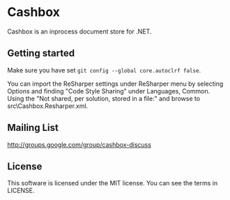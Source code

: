 # Cashbox

Cashbox is an inprocess document store for .NET. 

## Getting started

Make sure you have set `git config --global core.autoclrf false`. 

You can import the ReSharper settings under ReSharper menu by selecting
Options and finding "Code Style Sharing" under Languages, Common. Using the
"Not shared, per solution, stored in a file:" and browse to 
src\Cashbox.Resharper.xml.

## Mailing List

http://groups.google.com/group/cashbox-discuss

## License

This software is licensed under the MIT license. You can see the terms in 
LICENSE. 
